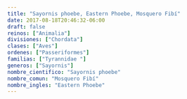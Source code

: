 ```yaml
---
title: "Sayornis phoebe, Eastern Phoebe, Mosquero Fibí"
date: 2017-08-18T20:46:32-06:00
draft: false
reinos: ["Animalia"]
divisiones: ["Chordata"]
clases: ["Aves"]
ordenes: ["Passeriformes"]
familias: ["Tyrannidae "]
generos: ["Sayornis"]
nombre_cientifico: "Sayornis phoebe"
nombre_comun: "Mosquero Fibí"
nombre_ingles: "Eastern Phoebe"
---
```


